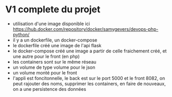 # V1 complete du projet

- utilisation d'une image disponible ici https://hub.docker.com/repository/docker/samygevers/devops-php-python/
- il y a un dockerfile, un docker-compose
- le dockerfile créé une image de l'api flask
- le docker-compose créé une image a partir de celle fraichement créé, et une autre pour le front (en php)
- les containers sont sur le même réseau
- un volume de type volume pour le json
- un volume monté pour le front
- l'appli est foncitonnelle, le back est sur le port 5000 et le front 8082, on peut rajouter des noms, supprimer les containers, en faire de nouveaux, on a une persistence des données